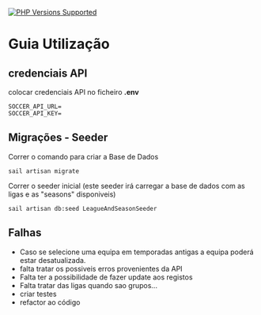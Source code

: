<a href="#tada-php-support" title="PHP Versions Supported"><img alt="PHP Versions Supported" src="https://img.shields.io/badge/php-5.3%20to%208.2-777bb3.svg?logo=php&logoColor=white&labelColor=555555"></a>
# Guia Utilização

## credenciais API
colocar credenciais API no ficheiro **.env**

```
SOCCER_API_URL=
SOCCER_API_KEY=
```

## Migrações - Seeder
Correr o comando para criar a Base de Dados
```
sail artisan migrate
```

Correr o seeder inicial (este seeder irá carregar a base de dados com as ligas e as "seasons" disponiveis)
```
sail artisan db:seed LeagueAndSeasonSeeder
```

## Falhas
- Caso se selecione uma equipa em temporadas antigas a equipa poderá estar desatualizada.
- falta tratar os possiveis erros provenientes da API
- Falta ter a possibilidade de fazer update aos registos
- Falta tratar das ligas quando sao grupos...
- criar testes
- refactor ao código
